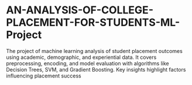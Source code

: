 # AN-ANALYSIS-OF-COLLEGE-PLACEMENT-FOR-STUDENTS-ML-Project
The project of machine learning analysis of student placement outcomes using academic, demographic, and experiential data. It covers preprocessing, encoding, and model evaluation with algorithms like Decision Trees, SVM, and Gradient Boosting. Key insights highlight factors influencing placement success
